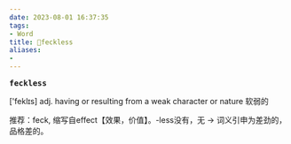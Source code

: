 ```yaml
---
date: 2023-08-01 16:37:35
tags: 
- Word
title: 📖feckless
aliases: 
- 
---
```


<pre><strong>feckless</strong></pre>

['feklɪs]
adj. having or resulting from a weak character or nature 软弱的

推荐：feck, 缩写自effect【效果，价值】。-less没有，无 → 词义引申为差劲的，品格差的。